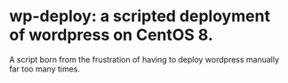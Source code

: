 # wp-deploy: a scripted deployment of wordpress on CentOS 8.
A script born from the frustration of having to deploy wordpress manually far too many times.
